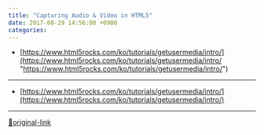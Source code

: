 ```yaml
---
title: "Capturing Audio & Video in HTML5"
date: 2017-08-29 14:56:00 +0900
categories: 
---
```

  

- [https://www.html5rocks.com/ko/tutorials/getusermedia/intro/](https://www.html5rocks.com/ko/tutorials/getusermedia/intro/ "https://www.html5rocks.com/ko/tutorials/getusermedia/intro/")





***
+ [https://www.html5rocks.com/ko/tutorials/getusermedia/intro/](https://www.html5rocks.com/ko/tutorials/getusermedia/intro/)


***
[🔗original-link](http://www.mins01.com/mh/tech/read/1108)